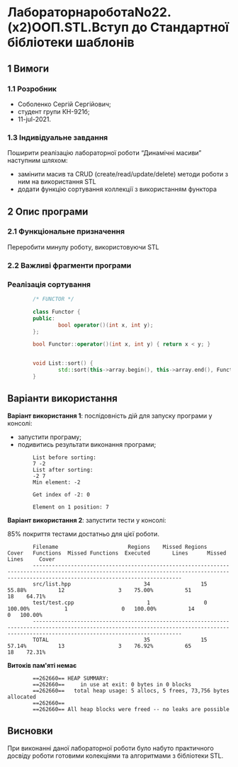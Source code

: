 # ЛабораторнароботаNo22. (х2)ООП.STL.Вступ до Стандартної бібліотеки шаблонів

## 1 Вимоги

### 1.1 Розробник

* Соболенко Cергій Сергійович;
* студент групи КН-921б;
* 11-jul-2021.

### 1.3 Індивідуальне завдання

Поширити реалізацію лабораторної роботи “Динамічні масиви” наступним шляхом:
- замінити масив та CRUD (create/read/update/delete) методи роботи з ним на використання STL
- додати функцію сортування коллекції з використанням функтора

## 2 Опис програми

### 2.1 Функціональне призначення

Переробити минулу роботу, використовуючи STL

### 2.2 Важливі фрагменти програми

### Реалізація сортування

```c++
        /* FUNCTOR */

        class Functor {
        public:
                bool operator()(int x, int y);
        };

        bool Functor::operator()(int x, int y) { return x < y; }


        void List::sort() {
                std::sort(this->array.begin(), this->array.end(), Functor());
        }
```

## Варіанти використання

**Варіант використання 1**: послідовність дій для запуску програми у консолі:

- запустити програму;
- подивитись результати виконання програми;

```
        List before sorting: 
        7 -2
        List after sorting: 
        -2 7
        Min element: -2

        Get index of -2: 0

        Element on 1 position: 7
```

**Варіант використання 2**: запустити тести у консолі:

85% покриття тестами достатньо для цієї роботи.

```
        Filename                      Regions    Missed Regions     Cover   Functions  Missed Functions  Executed       Lines      Missed Lines     Cover
        -------------------------------------------------------------------------------------------------------------------------------------------------------------------------------------------
        src/list.hpp                       34                15    55.88%          12                 3    75.00%          51                18    64.71%
        test/test.cpp                       1                 0   100.00%           1                 0   100.00%          14                 0   100.00%
        -------------------------------------------------------------------------------------------------------------------------------------------------------------------------------------------
        TOTAL                              35                15    57.14%          13                 3    76.92%          65                18    72.31%
```

**Витоків пам'яті немає**
```
        ==262660== HEAP SUMMARY:
        ==262660==     in use at exit: 0 bytes in 0 blocks
        ==262660==   total heap usage: 5 allocs, 5 frees, 73,756 bytes allocated
        ==262660== 
        ==262660== All heap blocks were freed -- no leaks are possible
```

## Висновки

При виконанні даної лабораторної роботи було набуто практичного досвіду роботи готовими колекціями та алгоритмами з бібліотеки STL.